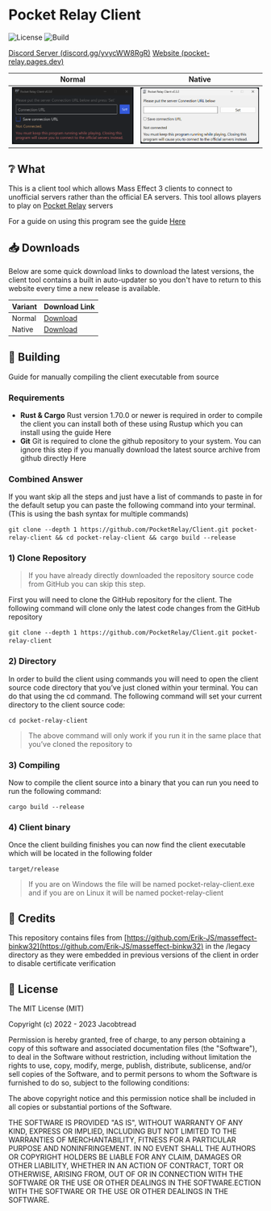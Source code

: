 
# Pocket Relay Client

![License](https://img.shields.io/github/license/PocketRelay/Client?style=for-the-badge)
![Build](https://img.shields.io/github/actions/workflow/status/PocketRelay/Client/build.yml?style=for-the-badge)

[Discord Server (discord.gg/yvycWW8RgR)](https://discord.gg/yvycWW8RgR)
[Website (pocket-relay.pages.dev)](https://pocket-relay.pages.dev/)


| Normal                                | Native                                              |
| ------------------------------------- | --------------------------------------------------- |
| ![Client](./pictures/client-base.png) | ![Client Native](./pictures/client-base-native.png) |

## ❔ What

This is a client tool which allows Mass Effect 3 clients to connect to unofficial servers rather than the official EA servers. This tool allows players to play on [Pocket Relay](https://pocket-relay.pages.dev/) servers

For a guide on using this program see the guide [Here](https://pocket-relay.pages.dev/docs/client/joining)

## 📥 Downloads

Below are some quick download links to download the latest versions, the client tool contains a built in auto-updater so you don't have to return to this website every time a new release is available.

| Variant | Download Link                                                                                             |
| ------- | --------------------------------------------------------------------------------------------------------- |
| Normal  | [Download](https://github.com/PocketRelay/Client/releases/latest/download/pocket-relay-client-native.exe) |
| Native  | [Download](https://github.com/PocketRelay/Client/releases/latest/download/pocket-relay-client-native.exe) |



## 🚀 Building

Guide for manually compiling the client executable from source

### Requirements

- **Rust & Cargo** Rust version 1.70.0 or newer is required in order to compile the client you can install both of these using Rustup which you can install using the guide Here
- **Git** Git is required to clone the github repository to your system. You can ignore this step if you manually download the latest source archive from github directly Here

### Combined Answer

If you want skip all the steps and just have a list of commands to paste in for the default setup you can paste the following command into your terminal. (This is using the bash syntax for multiple commands)

```shell
git clone --depth 1 https://github.com/PocketRelay/Client.git pocket-relay-client && cd pocket-relay-client && cargo build --release
```

### 1) Clone Repository

> If you have already directly downloaded the repository source code from GitHub you can skip this step.

First you will need to clone the GitHub repository for the client. The following command will clone only the latest code changes from the GitHub repository

```shell
git clone --depth 1 https://github.com/PocketRelay/Client.git pocket-relay-client
```

### 2) Directory

In order to build the client using commands you will need to open the client source code directory that you’ve just cloned within your terminal. You can do that using the cd command. The following command will set your current directory to the client source code:


```shell
cd pocket-relay-client
```

> The above command will only work if you run it in the same place that you’ve cloned the repository to

### 3) Compiling

Now to compile the client source into a binary that you can run you need to run the following command:

```shell
cargo build --release
```

### 4) Client binary

Once the client building finishes you can now find the client executable which will be located in the following folder

```
target/release
```

> If you are on Windows the file will be named pocket-relay-client.exe and if you are on Linux it will be named pocket-relay-client


## 🔌 Credits

This repository contains files from [https://github.com/Erik-JS/masseffect-binkw32](https://github.com/Erik-JS/masseffect-binkw32) in the /legacy directory as they were embedded in previous versions of the client in order to disable certificate verification 

## 🧾 License

The MIT License (MIT)

Copyright (c) 2022 - 2023 Jacobtread

Permission is hereby granted, free of charge, to any person obtaining a copy
of this software and associated documentation files (the "Software"), to deal
in the Software without restriction, including without limitation the rights
to use, copy, modify, merge, publish, distribute, sublicense, and/or sell
copies of the Software, and to permit persons to whom the Software is
furnished to do so, subject to the following conditions:

The above copyright notice and this permission notice shall be included in all
copies or substantial portions of the Software.

THE SOFTWARE IS PROVIDED "AS IS", WITHOUT WARRANTY OF ANY KIND, EXPRESS OR
IMPLIED, INCLUDING BUT NOT LIMITED TO THE WARRANTIES OF MERCHANTABILITY,
FITNESS FOR A PARTICULAR PURPOSE AND NONINFRINGEMENT. IN NO EVENT SHALL THE
AUTHORS OR COPYRIGHT HOLDERS BE LIABLE FOR ANY CLAIM, DAMAGES OR OTHER
LIABILITY, WHETHER IN AN ACTION OF CONTRACT, TORT OR OTHERWISE, ARISING FROM,
OUT OF OR IN CONNECTION WITH THE SOFTWARE OR THE USE OR OTHER DEALINGS IN THE
SOFTWARE.ECTION WITH THE SOFTWARE OR THE USE OR OTHER DEALINGS IN THE SOFTWARE.
